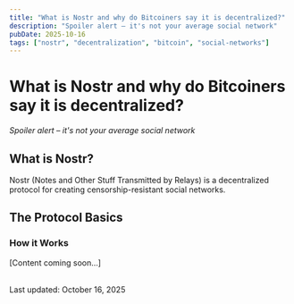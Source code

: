 ```yaml
---
title: "What is Nostr and why do Bitcoiners say it is decentralized?"
description: "Spoiler alert – it's not your average social network"
pubDate: 2025-10-16
tags: ["nostr", "decentralization", "bitcoin", "social-networks"]
---
```


# What is Nostr and why do Bitcoiners say it is decentralized?

_Spoiler alert – it's not your average social network_

## What is Nostr?

Nostr (Notes and Other Stuff Transmitted by Relays) is a decentralized protocol for creating censorship-resistant social networks.

## The Protocol Basics

### How it Works
[Content coming soon...]

<!-- 
### Key Components
- **Relays**: Servers that store and forward messages
- **Clients**: Applications that interact with relays
- **Keys**: Cryptographic identities for users

## Why Bitcoiners Love It
[Content coming soon...] -->
<!-- 
### Decentralization Claims
[Content coming soon...]

### Reality Check
[Content coming soon...]

## My Experience

### Getting Started
[Content coming soon...]

### Pros and Cons
[Content coming soon...]

## Is it Really Decentralized?

[Content coming soon...] -->



<br/>
Last updated: October 16, 2025